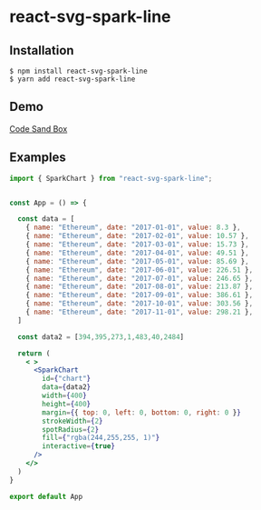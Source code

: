 # react-svg-spark-line


## Installation

    $ npm install react-svg-spark-line
    $ yarn add react-svg-spark-line
    
## Demo
[Code Sand Box](https://codesandbox.io/s/red-paper-mrx8v?file=/src/App.tsx)

## Examples

```jsx
import { SparkChart } from "react-svg-spark-line";


const App = () => {

  const data = [
    { name: "Ethereum", date: "2017-01-01", value: 8.3 },
    { name: "Ethereum", date: "2017-02-01", value: 10.57 },
    { name: "Ethereum", date: "2017-03-01", value: 15.73 },
    { name: "Ethereum", date: "2017-04-01", value: 49.51 },
    { name: "Ethereum", date: "2017-05-01", value: 85.69 },
    { name: "Ethereum", date: "2017-06-01", value: 226.51 },
    { name: "Ethereum", date: "2017-07-01", value: 246.65 },
    { name: "Ethereum", date: "2017-08-01", value: 213.87 },
    { name: "Ethereum", date: "2017-09-01", value: 386.61 },
    { name: "Ethereum", date: "2017-10-01", value: 303.56 },
    { name: "Ethereum", date: "2017-11-01", value: 298.21 },
  ]

  const data2 = [394,395,273,1,483,40,2484]

  return (
    < >
      <SparkChart
        id={"chart"}
        data={data2}
        width={400}
        height={400}
        margin={{ top: 0, left: 0, bottom: 0, right: 0 }}
        strokeWidth={2}
        spotRadius={2}
        fill={"rgba(244,255,255, 1)"}
        interactive={true}
      />
    </>
  )
}

export default App


```
